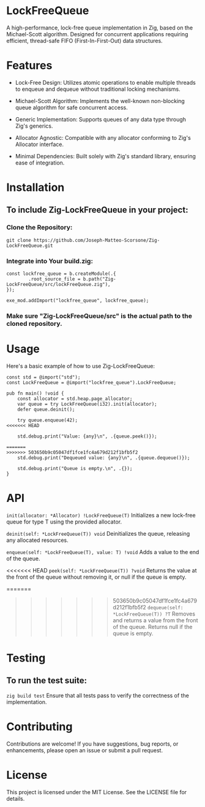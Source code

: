# LockFreeQueue

A high-performance, lock-free queue implementation in Zig, based on the Michael-Scott algorithm. Designed for concurrent applications requiring efficient, thread-safe FIFO (First-In-First-Out) data structures.

# Features
- Lock-Free Design: Utilizes atomic operations to enable multiple threads to enqueue and dequeue without traditional locking mechanisms.

- Michael-Scott Algorithm: Implements the well-known non-blocking queue algorithm for safe concurrent access.

- Generic Implementation: Supports queues of any data type through Zig's generics.

- Allocator Agnostic: Compatible with any allocator conforming to Zig's Allocator interface.

- Minimal Dependencies: Built solely with Zig's standard library, ensuring ease of integration.

# Installation

## To include Zig-LockFreeQueue in your project:

### Clone the Repository:
```git clone https://github.com/Joseph-Matteo-Scorsone/Zig-LockFreeQueue.git```

### Integrate into Your build.zig:
```
const lockfree_queue = b.createModule(.{
        .root_source_file = b.path("Zig-LockFreeQueue/src/lockFreeQueue.zig"),
});

exe_mod.addImport("lockfree_queue", lockfree_queue);
```
### Make sure "Zig-LockFreeQueue/src" is the actual path to the cloned repository.

# Usage
Here's a basic example of how to use Zig-LockFreeQueue:
```
const std = @import("std");
const LockFreeQueue = @import("lockfree_queue").LockFreeQueue;

pub fn main() !void {
    const allocator = std.heap.page_allocator;
    var queue = try LockFreeQueue(i32).init(allocator);
    defer queue.deinit();

    try queue.enqueue(42);
<<<<<<< HEAD

    std.debug.print("Value: {any}\n", .{queue.peek()});

=======
>>>>>>> 503650b9c05047df1fce1fc4a679d212f1bfb5f2
    std.debug.print("Dequeued value: {any}\n", .{queue.dequeue()});

    std.debug.print("Queue is empty.\n", .{});
}
```

# API
```init(allocator: *Allocator) !LockFreeQueue(T)```
Initializes a new lock-free queue for type T using the provided allocator.

```deinit(self: *LockFreeQueue(T)) void```
Deinitializes the queue, releasing any allocated resources.

```enqueue(self: *LockFreeQueue(T), value: T) !void```
Adds a value to the end of the queue.

<<<<<<< HEAD
```peek(self: *LockFreeQueue(T)) ?void```
Returns the value at the front of the queue without removing it, or null if the queue is empty.

=======
>>>>>>> 503650b9c05047df1fce1fc4a679d212f1bfb5f2
```dequeue(self: *LockFreeQueue(T)) ?T```
Removes and returns a value from the front of the queue. Returns null if the queue is empty.

# Testing
## To run the test suite:

```zig build test```
Ensure that all tests pass to verify the correctness of the implementation.

# Contributing
Contributions are welcome! If you have suggestions, bug reports, or enhancements, please open an issue or submit a pull request.

# License
This project is licensed under the MIT License. See the LICENSE file for details.
